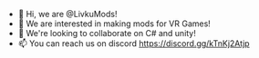 - 👋 Hi, we are @LivkuMods!
- 👀 We are interested in making mods for VR Games!
- 💞️ We're looking to collaborate on C# and unity!
- 📫 You can reach us on discord https://discord.gg/kTnKj2Atjp


